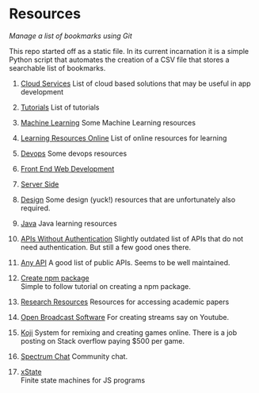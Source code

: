 # Resources
_Manage a list of bookmarks using Git_

This repo started off as a static file. In its current incarnation it is a simple Python script that
automates the creation of a CSV file that stores a searchable list of bookmarks.

1. [Cloud Services](cloud_services.md)
   List of cloud based solutions that may be useful in app development
   
2. [Tutorials](tutorials.md)
   List of tutorials
   
3. [Machine Learning](machine_learning)
   Some Machine Learning resources
   
4. [Learning Resources Online](developer_resources.md)
   List of online resources for learning
   
5. [Devops](Devops)
   Some devops resources    
   
6. [Front End Web Development](fewd)    

7. [Server Side](serverside)    
   
    

10. [Design](design)
    Some design (yuck!) resources that are unfortunately also required.
    
    
12. [Java](java)
    Java learning resources   
    
14. [APIs Without Authentication](https://shkspr.mobi/blog/2016/05/easy-apis-without-authentication/)
    Slightly outdated list of APIs that do not need authentication. But still a few good ones there.    

15. [Any API](https://any-api.com/) 
    A good list of public APIs. Seems to be well maintained.
    
16. [Create npm package](https://medium.freecodecamp.org/how-to-make-a-beautiful-tiny-npm-package-and-publish-it-2881d4307f78)    
    Simple to follow tutorial on creating a npm package.
    
17. [Research Resources](research)
    Resources for accessing academic papers   
    
18. [Open Broadcast Software](https://obsproject.com/)
    For creating streams say on Youtube.
    
19. [Koji](https://withkoji.com/create)
    System for remixing and creating games online. There is a job posting on Stack overflow paying $500 per game.
    
20. [Spectrum Chat](https://spectrum.chat/about)
   Community chat. 
   
21. [xState](https://xstate.js.org/)    
    Finite state machines for JS programs
